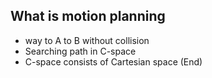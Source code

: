 ## What is motion planning
- way to A to B without collision
- Searching path in C-space
- C-space consists of Cartesian space (End)